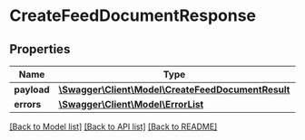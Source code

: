 # CreateFeedDocumentResponse

## Properties
Name | Type | Description | Notes
------------ | ------------- | ------------- | -------------
**payload** | [**\Swagger\Client\Model\CreateFeedDocumentResult**](CreateFeedDocumentResult.md) |  | [optional] 
**errors** | [**\Swagger\Client\Model\ErrorList**](ErrorList.md) |  | [optional] 

[[Back to Model list]](../README.md#documentation-for-models) [[Back to API list]](../README.md#documentation-for-api-endpoints) [[Back to README]](../README.md)


